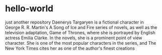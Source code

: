 # hello-world
just another repository
Daenerys Targaryen is a fictional character in George R. R. Martin's A Song of Ice and Fire series of novels, as well as the television adaptation, Game of Thrones, where she is portrayed by English actress Emilia Clarke.
In the novels, she is a prominent point of view character.
She is one of the most popular characters in the series, and The New York Times cites her as one of the author's finest creations
